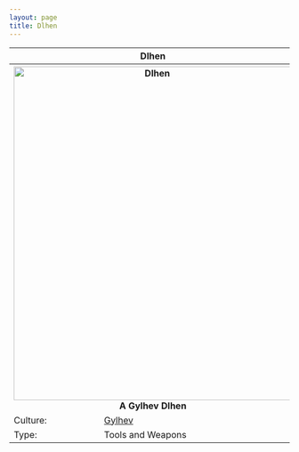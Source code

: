 ```yaml
---
layout: page
title: Dlhen
---
```


<head>
  <link rel="stylesheet" href="statblock.css">
</head>

<div class="statblock">

<table>
  <tr>
    <th colspan="2"> Dlhen </th>
  </tr>
  <tr>
    <th colspan="2"> <img src="sidlangs.com/assets/dlhen.jpg" alt="Dlhen" width="500" height="600"> </br> A Gylhev Dlhen </th>
  </tr>
  <tr>
    <td> Culture: </td>
  <td> <a href="/gylhev">Gylhev</a> </td>
  </tr>
  <tr>
    <td> Type: </td>
    <td> Tools and Weapons </td>
  </tr>
</table>
  
</div>
